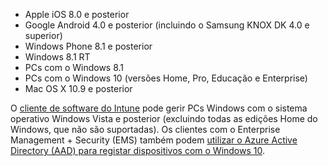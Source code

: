 
  - Apple iOS 8.0 e posterior
  - Google Android 4.0 e posterior (incluindo o Samsung KNOX DK 4.0 e superior)
  - Windows Phone 8.1 e posterior
  - Windows 8.1 RT
  - PCs com o Windows 8.1
  - PCs com o Windows 10 (versões Home, Pro, Educação e Enterprise)
  - Mac OS X 10.9 e posterior

O [cliente de software do Intune](/intune/deploy-use/manage-windows-pcs-with-microsoft-intune) pode gerir PCs Windows com o sistema operativo Windows Vista e posterior (excluindo todas as edições Home do Windows, que não são suportadas).  Os clientes com o Enterprise Management + Security (EMS) também podem [utilizar o Azure Active Directory (AAD) para registar dispositivos com o Windows 10](set-up-windows-device-management-with-microsoft-intune.md#azure-active-directory-enrollment).


<!--HONumber=Oct16_HO2-->


